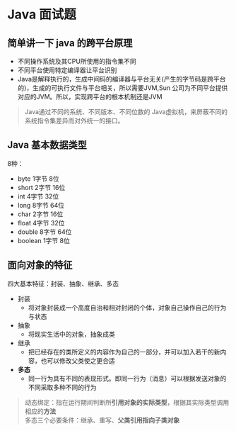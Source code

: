 # Java 面试题

## 简单讲一下 java 的跨平台原理
- 不同操作系统及其CPU所使用的指令集不同
- 不同平台使用特定编译器让平台识别
- Java是解释执行的，生成中间码的编译器与平台无关(产生的字节码是跨平台的)，生成的可执行文件与平台相关，所以需要JVM,Sun 公司为不同平台提供对应的JVM。所以，实现跨平台的根本机制还是JVM

> Java通过不同的系统、不同版本、不同位数的 Java虚拟机，来屏蔽不同的系统指令集差异而对外统一的接口。

## Java 基本数据类型
8种：
- byte 1字节 8位
- short 2字节 16位
- int 4字节 32位
- long 8字节 64位
- char 2字节 16位
- float 4字节 32位
- double 8字节 64位
- boolean 1字节 8位

## 面向对象的特征
四大基本特征：封装、抽象、继承、多态

- 封装
  - 将对象封装成一个高度自治和相对封闭的个体，对象自己操作自己的行为与状态
- 抽象
  - 将现实生活中的对象，抽象成类
- 继承
  - 把已经存在的类所定义的内容作为自己的一部分，并可以加入若干的新内容，也可以修改父类使之更合适
- **多态**
  - 同一行为具有不同的表现形式。即同一行为（消息）可以根据发送对象的不同采取多种不同的行为

> 动态绑定：指在运行期间判断所**引用对象的实际类型**，根据其实际类型调用相应的**方法** <br/>
多态三个必要条件：继承、重写、**父类引用指向子类对象**
